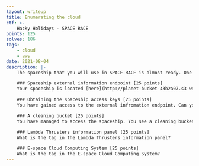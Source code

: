 ```yaml
---
layout: writeup
title: Enumerating the cloud
ctf: >-
    Hacky Holidays - SPACE RACE
points: 125
solves: 186
tags: 
    - cloud
    - aws
date: 2021-08-04
description: |-
    The spaceship that you will use in SPACE RACE is almost ready. One of the last steps is to verify that all of the systems are operational. Unfortunately, the AI controlling the system information decided to take a personal time off for a few days, leaving you without an easy access to the spaceship systems. This is not a problem because, as the cyber security specialist in the ship, you know the spaceship cloud infrastructure like the back of your hand.

    ### Spaceship external information endpoint [25 points]
    Your spaceship is located [here](http://planet-bucket-43b2a07.s3-website-eu-west-1.amazonaws.com/), can you find the external information panel?

    ### Obtaining the spaceship access keys [25 points]
    You have gained access to the external infromation endpoint. Can you access the spaceship logs to obtain the access keys?

    ### A cleaning bucket [25 points]
    You have managed to access the spaceship. You see a cleaning bucket, the Lambda Thrusters information panel tag and the E-space Computing Cloud system tags. What does the tag in the cleaning bucket says?

    ### Lambda Thrusters information panel [25 points]
    What is the tag in the Lambda Thrusters information panel?

    ### E-space Cloud Computing System [25 points]
    What is the tag in the E-space Cloud Computing System?
---
```

